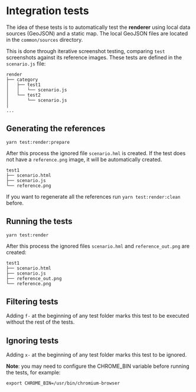 # Integration tests

The idea of these tests is to automatically test the **renderer** using local data sources (GeoJSON) and a static map. The local GeoJSON files are located in the `common/sources` directory.

This is done through iterative screenshot testing, comparing `test` screenshots against its reference images. These tests are defined in the `scenario.js` file:

```
render
├── category
│   ├── test1
│   │   └── scenario.js
│   └── test2
│       └── scenario.js
│
...
```

## Generating the references

```
yarn test:render:prepare
```

After this process the ignored file `scenario.hml` is created. If the test does not have a `reference.png` image, it will be automatically created.

```
test1
├── scenario.html
├── scenario.js
└── reference.png
```

If you want to regenerate all the references run `yarn test:render:clean` before.

## Running the tests

```
yarn test:render
```

After this process the ignored files `scenario.hml` and `reference_out.png` are created:

```
test1
├── scenario.html
├── scenario.js
├── reference_out.png
└── reference.png
```

## Filtering tests

Adding `f-` at the beginning of any test folder marks this test to be executed without the rest of the tests.

## Ignoring tests

Adding `x-` at the beginning of any test folder marks this test to be ignored.


**Note**: you may need to configure the CHROME_BIN variable before running the tests, for example:

```
export CHROME_BIN=/usr/bin/chromium-browser
```
